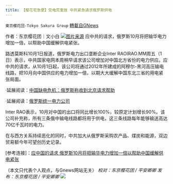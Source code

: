 ```yaml
---
title: 【樱花宅急便】受电荒重挫 中共紧急请求俄罗斯供电
---
```

`東京櫻花団-Tokyo Sakura Group` [轉載自GNews](https://gnews.org/zh-hans/1568512/)

作者：东京樱花团｜文小白
![](https://lh4.googleusercontent.com/wSMLoQTsAMuZ7vTBt0bsn7FLQCIeSgGERVYCyZ8bmAOIjrr7Q-kEhsketYnbqOhSOqIiIOr9ecP6whsZotPIJ5p3sjSwg8LnfwzovI-P0ocLMjoJ2SApi0oJq5IPdgIfbBBvt-2E=s0)[图片来源](https://www.dw.com/zh/%E4%B8%AD%E5%9B%BD%E7%BC%BA%E7%94%B5%E5%8D%B1%E6%9C%BA%E4%BF%84%E7%BD%97%E6%96%AF%E7%A7%B0%E6%94%B6%E5%88%B0%E5%8C%97%E4%BA%AC%E8%AF%B7%E6%B1%82%E5%B8%AE%E5%8A%A9/a-59360546)
应中共的请求，俄罗斯10月将把输华电力增加一倍，以帮助中国缓解供电紧张。

路透莫斯科10月1日报道，俄罗斯电力出口垄断企业Inter RAOIRAO.MM周五（1日）表示，中共国家电网本周稍早请求该公司增加对中国北方省份的电力供应。应中共的请求，从10月1日起，该公司将通过2012年所建成的阿穆尔-黑河高压输电线路，把10月向中国供应的电力增加一倍，以期大大缓解中国东北三省的用电紧张局面。

·延展阅读：[中国缺电危机：俄罗斯称收到北京请求帮助](https://www.dw.com/zh/%E4%B8%AD%E5%9B%BD%E7%BC%BA%E7%94%B5%E5%8D%B1%E6%9C%BA%E4%BF%84%E7%BD%97%E6%96%AF%E7%A7%B0%E6%94%B6%E5%88%B0%E5%8C%97%E4%BA%AC%E8%AF%B7%E6%B1%82%E5%B8%AE%E5%8A%A9/a-59360546)

·延展阅读：[俄罗斯统一电力公司](https://baike.baidu.com/item/%E4%BF%84%E7%BD%97%E6%96%AF%E7%BB%9F%E4%B8%80%E7%94%B5%E5%8A%9B%E5%85%AC%E5%8F%B8/11014841)

Inter RAO表示，10月对中国的出口将同比增长100%，较原定计划增长90%。该公司补充称，所有三条俄中输电线路都将用于供电，这三条线路每年能够输送高达70亿千瓦时的电力。

在与西方关系持续恶化的同时，中共加大从俄罗斯采购农产品、煤炭和能源，双边贸易额今年可望创历史记录。

[参考连接]：[应中国的请求 俄罗斯10月将把输华电力增加一倍以帮助中国缓解供电紧张](https://cn.reuters.com/article/chinaNews/idCNKBS2GS00S?irpc=932)

（本文只代表个人观点，与Gnews网站无关）
*校对：东京樱花团 / 平安卿卿
发布：东京樱花团 / 平安卿卿*
![](https://assets.gnews.org/wp-content/uploads/2021/08/image0-1-36.jpg)
